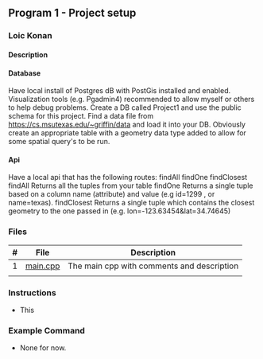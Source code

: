 ## Program 1 - Project setup

### Loic Konan

#### Description

#### Database

Have local install of Postgres dB with PostGis installed and enabled.
Visualization tools (e.g. Pgadmin4) recommended to allow myself or others to help debug problems.
Create a DB called Project1 and use the public schema for this project.
Find a data file from <https://cs.msutexas.edu/~griffin/data> and load it into your DB. Obviously create an appropriate table with a geometry data type added to allow for some spatial query's to be run.

#### Api

Have a local api that has the following routes:
findAll
findOne
findClosest
findAll
Returns all the tuples from your table
findOne
Returns a single tuple based on a column name (attribute) and value (e.g id=1299 , or name=texas).
findClosest
Returns a single tuple which contains the closest geometry to the one passed in (e.g. lon=-123.63454&lat=34.74645)

### Files

|   #   | File                         | Description                                |
| :---: | ---------------------------- | ------------------------------------------ |
|   1   | [main.cpp](main.cpp)         | The main cpp with comments and description |
                                |

### Instructions

- This 

### Example Command

- None for now.